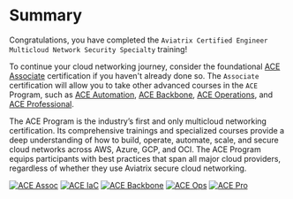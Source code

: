 # Summary  

Congratulations, you have completed the `Aviatrix Certified Engineer Multicloud Network Security Specialty` training!

To continue your cloud networking journey, consider the foundational [ACE Associate](https://aviatrix.com/ace-associate/) certification if you haven't already done so. The `Associate` certification will allow you to take other advanced courses in the `ACE` Program, such as [ACE Automation](https://aviatrix.com/ace-automation/), [ACE Backbone](https://aviatrix.com/ace-Backbone/), [ACE Operations](https://aviatrix.com/ace-operations/), and [ACE Professional](https://aviatrix.com/ace-professional/).

The ACE Program is the industry’s first and only multicloud networking certification. Its comprehensive trainings and specialized courses provide a deep understanding of how to build, operate, automate, scale, and secure cloud networks across AWS, Azure, GCP, and OCI. The ACE Program equips participants with best practices that span all major cloud providers, regardless of whether they use Aviatrix secure cloud networking.

[![ACE Assoc](../../docs/_logos/ace_associate_banner.png)](https://aviatrix.com/ace-associate/)
[![ACE IaC](../../docs/_logos/ace_automation_banner.png)](https://aviatrix.com/ace-automation/)
[![ACE Backbone](../../docs/_logos/ace_backbone_banner.png)](https://aviatrix.com/ace-backbone/)
[![ACE Ops](../../docs/_logos/ace_operations_banner.png)](https://aviatrix.com/ace-operations/)
[![ACE Pro](../../docs/_logos/ace_professional_banner.png)](https://aviatrix.com/ace-professional/)
